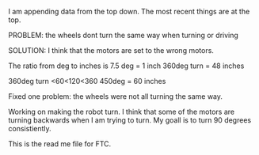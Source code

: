 I am appending data from the top down.  The most recent things are at the top.


PROBLEM:
the wheels dont turn the same way when turning or driving

SOLUTION:
I think that the motors are set to the wrong motors.


The ratio from deg to inches is 7.5 deg = 1 inch
360deg turn = 48 inches

360deg turn <60<120<360
450deg = 60 inches


Fixed one problem: the wheels were not all turning the same way.


Working on making the robot turn.  I think that some of the motors are turning backwards when I am trying to turn.  My goall is to turn 90 degrees consistiently.


This is the read me file for FTC.  


